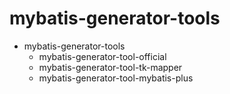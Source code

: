 # mybatis-generator-tools

- mybatis-generator-tools
   - mybatis-generator-tool-official
   - mybatis-generator-tool-tk-mapper
   - mybatis-generator-tool-mybatis-plus